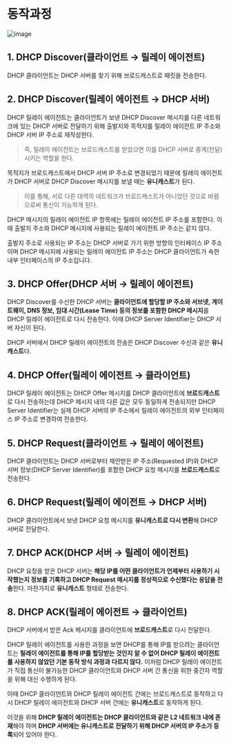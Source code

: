 
# 동작과정 

![image](https://user-images.githubusercontent.com/78713176/224259304-c4fdb08c-54b2-49a1-9d56-c959bce29a26.png)


## 1. DHCP Discover(클라이언트 → 릴레이 에이전트)

DHCP 클라이언트는 DHCP 서버를 찾기 위해 브로드캐스트로 패킷을 전송한다.

## 2. DHCP Discover(릴레이 에이전트 → DHCP 서버)

DHCP 릴레이 에이전트는 클라이언트가 보낸 DHCP Discover 메시지를 다른 네트워크에 있는 DHCP 서버로 전달하기 위해 출발지와 목적지를 릴레이 에이전트 IP 주소와 DHCP 서버 IP 주소로 재작성한다.

> 즉, 릴레이 에이전트는 브로드캐스트를 받았으면 이를 DHCP 서버로 중계(전달)시키는 역할을 한다.

목적지가 브로드캐스트에서 DHCP 서버 IP 주소로 변경되었기 때문에 릴레이 에이전트가 DHCP 서버로 DHCP Discover 메시지를 보낼 때는 **유니캐스트**가 된다. 

> 이를 통해, 서로 다른 대역의 네트워크가 브로드캐스트가 아니었던 것으로 바뀜으로써 통신이 가능하게 된다.

DHCP 메시지의 릴레이 에이전트 IP 항목에는 릴레이 에이전트 IP 주소를 포함한다. 이때 출발지 주소와 DHCP 메시지에 사용되는 릴레이 에이전트 IP 주소는 같지 않다.  

출발지 주소로 사용되는 IP 주소는 DHCP 서버로 가기 위한 방향의 인터페이스 IP 주소이며 DHCP 메시지에 사용되는 릴레이 에이전트 IP 주소는 DHCP 클라이언트가 속한 내부 인터페이스의 IP 주소입니다.

## 3. DHCP Offer(DHCP 서버 → 릴레이 에이전트)

DHCP Discover를 수신한 DHCP 서버는 **클라이언트에 할당할 IP 주소와 서브넷, 게이트웨이, DNS 정보, 임대 시간(Lease Time) 등의 정보를 포함한 DHCP 메시지**를 DHCP 릴레이 에이전트로 다시 전송한다. 이때 DHCP Server Identifier는 DHCP 서버 자신이 된다. 

DHCP 서버에서 DHCP 릴레이 에이전트의 전송은 DHCP Discover 수신과 같은 **유니캐스트**다.

## 4. DHCP Offer(릴레이 에이전트 → 클라이언트)

DHCP 릴레이 에이전트는 DHCP Offer 메시지를 DHCP 클라이언트에 **브로드캐스트**로 다시 전송하는데 DHCP 메시지 내의 다른 값은 모두 동일하게 전송되지만 DHCP Server Identifier는 실제 DHCP 서버의 IP 주소에서 릴레이 에이전트의 외부 인터페이스 IP 주소로 변경하여 전송한다.

## 5. DHCP Request(클라이언트 → 릴레이 에이전트)

DHCP 클라이언트는 DHCP 서버로부터 제안받은 IP 주소(Requested IP)와 DHCP 서버 정보(DHCP Server Identifier)를 포함한 DHCP 요청 메시지를 **브로드캐스트**로 전송한다.

## 6. DHCP Request(릴레이 에이전트 → DHCP 서버)

DHCP 클라이언트에서 보낸 DHCP 요청 메시지를 **유니캐스트로 다시 변환**해 DHCP 서버로 전달한다.

## 7. DHCP ACK(DHCP 서버 → 릴레이 에이전트)

DHCP 요청을 받은 DHCP 서버는 **해당 IP를 어떤 클라이언트가 언제부터 사용하기 시작했는지 정보를 기록하고 DHCP Request 메시지를 정상적으로 수신했다는 응답을 전송**한다. 마찬가지로 **유니캐스트** 형태로 전송한다.

## 8. DHCP ACK(릴레이 에이전트 → 클라이언트)

DHCP 서버에서 받은 Ack 메시지를 클라이언트에 **브로드캐스트**로 다시 전달한다.

DHCP 릴레이 에이전트를 사용한 과정을 보면 DHCP를 통해 IP를 받으려는 클라이언트는 **릴레이 에이전트를 통해 IP를 할당받는 것인지 알 수 없어 DHCP 릴레이 에이전트를 사용하지 않았던 기본 동작 방식 과정과 다르지 않다.** 이처럼 DHCP 릴레이 에이전트가 직접 통신이 불가능한 DHCP 클라이언트와 DHCP 서버 간 통신을 위한 중간자 역할을 위해 대신 수행하게 된다.

이때 DHCP 클라이언트와 DHCP 릴레이 에이전트 간에는 브로드캐스트로 동작하고 다시 DHCP 릴레이 에이전트와 DHCP 서버 간에는 **유니캐스트**로 동작하게 된다. 

이것을 위해 **DHCP 릴레이 에이전트는 DHCP 클라이언트와 같은 L2 네트워크 내에 존재**해야 하며 **DHCP 서버에는 유니캐스트로 전달하기 위해 DHCP 서버의 IP 주소가 등록**되어 있어야 한다.